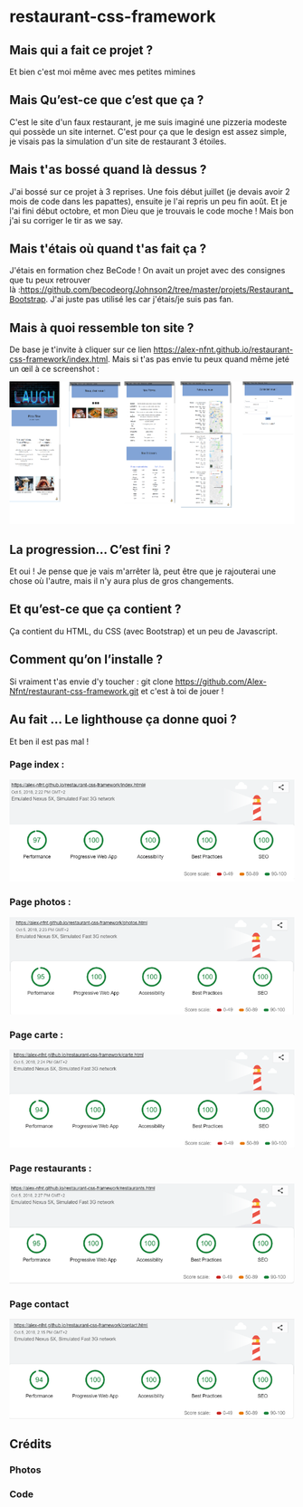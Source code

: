 # restaurant-css-framework

## Mais qui a fait ce projet ? 
Et bien c'est moi même avec mes petites mimines

## Mais Qu’est-ce que c’est que ça ?
C'est le site d'un faux restaurant, je me suis imaginé une pizzeria modeste qui possède un site internet. C'est pour ça que le design est assez simple, je visais pas la simulation d'un site de restaurant 3 étoiles.

## Mais t'as bossé quand là dessus ? 
J'ai bossé sur ce projet à 3 reprises. Une fois début juillet  (je devais avoir 2 mois de code dans les papattes), ensuite je l'ai repris un peu fin août. Et je l'ai fini début octobre, et mon Dieu que je trouvais le code moche ! Mais bon j'ai su corriger le tir as we say.

## Mais t'étais où quand t'as fait ça ?
J'étais en formation chez BeCode ! On avait un projet avec des consignes que tu peux retrouver là :https://github.com/becodeorg/Johnson2/tree/master/projets/Restaurant_Bootstrap. J'ai juste pas utilisé les <span> car j'étais/je suis pas fan.

## Mais à quoi ressemble ton site ? 
De base je t'invite à cliquer sur ce lien https://alex-nfnt.github.io/restaurant-css-framework/index.html. Mais si t'as pas envie tu peux quand même jeté un œil à ce screenshot : 


![alt text](img/readme/siteView.png "WebSite")


## La progression… C’est fini ? 
Et oui ! Je pense que je vais m'arrêter là, peut être que je rajouterai une chose où l'autre, mais il n'y aura plus de gros changements.

## Et qu’est-ce que ça contient ? 
Ça contient du HTML, du CSS (avec Bootstrap) et un peu de Javascript.

## Comment qu’on l’installe ? 
Si vraiment t'as envie d'y toucher : git clone https://github.com/Alex-Nfnt/restaurant-css-framework.git et c'est à toi de jouer ! 

## Au fait ... Le lighthouse ça donne quoi ?
Et ben il est pas mal ! 

### Page index : 
![alt text](img/readme/pageIndex.png "Index")

### Page photos : 
![alt text](img/readme/pagePhotos.png "Index")

### Page carte :
![alt text](img/readme/pageCarte.png "Index")

### Page restaurants :
![alt text](img/readme/pageRestaurants.png "Index")

### Page contact
![alt text](img/readme/pageContact.png "Index")

## Crédits 

### Photos 

### Code

